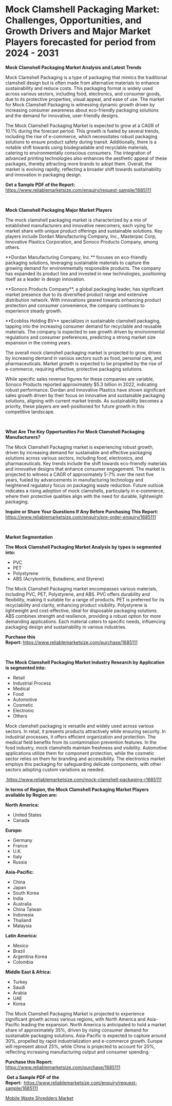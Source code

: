 <p><h1>Mock Clamshell Packaging Market: Challenges, Opportunities, and Growth Drivers and Major Market Players forecasted for period from 2024 - 2031</h1></p><p><strong>Mock Clamshell Packaging Market Analysis and Latest Trends</strong></p>
<p><p>Mock Clamshell Packaging is a type of packaging that mimics the traditional clamshell design but is often made from alternative materials to enhance sustainability and reduce costs. This packaging format is widely used across various sectors, including food, electronics, and consumer goods, due to its protective properties, visual appeal, and ease of use. The market for Mock Clamshell Packaging is witnessing dynamic growth driven by increasing consumer awareness about eco-friendly packaging solutions and the demand for innovative, user-friendly designs.</p><p>The Mock Clamshell Packaging Market is expected to grow at a CAGR of 10.1% during the forecast period. This growth is fueled by several trends, including the rise of e-commerce, which necessitates robust packaging solutions to ensure product safety during transit. Additionally, there is a notable shift towards using biodegradable and recyclable materials, catering to environmentally conscious consumers. The integration of advanced printing technologies also enhances the aesthetic appeal of these packages, thereby attracting more brands to adopt them. Overall, the market is evolving rapidly, reflecting a broader shift towards sustainability and innovation in packaging design.</p></p>
<p><strong>Get a Sample PDF of the Report:&nbsp;</strong> <a href="https://www.reliablemarketsize.com/enquiry/request-sample/1685111?utm_campaign=1952&utm_medium=2&utm_source=Github&utm_content=ia&utm_term=30122024&utm_id=mock-clamshell-packaging">https://www.reliablemarketsize.com/enquiry/request-sample/1685111</a></p>
<p>&nbsp;</p>
<p><strong>Mock Clamshell Packaging Major Market Players</strong></p>
<p><p>The mock clamshell packaging market is characterized by a mix of established manufacturers and innovative newcomers, each vying for market share with unique product offerings and sustainable solutions. Key players include Dordan Manufacturing Company, Inc., Masterpac Corp, Innovative Plastics Corporation, and Sonoco Products Company, among others.</p><p>**Dordan Manufacturing Company, Inc.** focuses on eco-friendly packaging solutions, leveraging sustainable materials to capture the growing demand for environmentally responsible products. The company has expanded its product line and invested in new technologies, positioning itself as a leader in design innovation. </p><p>**Sonoco Products Company**, a global packaging leader, has significant market presence due to its diversified product range and extensive distribution network. With innovations geared towards enhancing product protection and consumer convenience, the company continues to experience steady growth. </p><p>**Ecobliss Holding BV** specializes in sustainable clamshell packaging, tapping into the increasing consumer demand for recyclable and reusable materials. The company is expected to see growth driven by environmental regulations and consumer preferences, predicting a strong market size expansion in the coming years.</p><p>The overall mock clamshell packaging market is projected to grow, driven by increasing demand in various sectors such as food, personal care, and pharmaceuticals. Market growth is expected to be propelled by the rise of e-commerce, requiring effective, protective packaging solutions.</p><p>While specific sales revenue figures for these companies are variable, Sonoco Products reported approximately $5.3 billion in 2022, indicating robust performance. Dordan and Innovative Plastics have shown significant sales growth driven by their focus on innovative and sustainable packaging solutions, aligning with current market trends. As sustainability becomes a priority, these players are well-positioned for future growth in this competitive landscape.</p></p>
<p>&nbsp;</p>
<p><strong>What Are The Key Opportunities For Mock Clamshell Packaging Manufacturers?</strong></p>
<p><p>The Mock Clamshell Packaging market is experiencing robust growth, driven by increasing demand for sustainable and effective packaging solutions across various sectors, including food, electronics, and pharmaceuticals. Key trends include the shift towards eco-friendly materials and innovative designs that enhance consumer engagement. The market is projected to witness a CAGR of approximately 5-7% over the next five years, fueled by advancements in manufacturing technology and heightened regulatory focus on packaging waste reduction. Future outlook indicates a rising adoption of mock clamshells, particularly in e-commerce, where their protective qualities align with the need for durable, lightweight packaging.</p></p>
<p><strong>Inquire or Share Your Questions If Any Before Purchasing This Report:</strong> <a href="https://www.reliablemarketsize.com/enquiry/pre-order-enquiry/1685111?utm_campaign=1952&utm_medium=2&utm_source=Github&utm_content=ia&utm_term=30122024&utm_id=mock-clamshell-packaging">https://www.reliablemarketsize.com/enquiry/pre-order-enquiry/1685111</a></p>
<p>&nbsp;</p>
<p><strong>Market Segmentation</strong></p>
<p><strong>The Mock Clamshell Packaging Market Analysis by types is segmented into:</strong></p>
<p><ul><li>PVC</li><li>PET</li><li>Polystyrene</li><li>ABS (Acrylonitrile, Butadiene, and Styrene)</li></ul></p>
<p><p>The Mock Clamshell Packaging market encompasses various materials, including PVC, PET, Polystyrene, and ABS. PVC offers durability and flexibility, making it suitable for a range of products. PET is preferred for its recyclability and clarity, enhancing product visibility. Polystyrene is lightweight and cost-effective, ideal for disposable packaging solutions. ABS combines strength and resilience, providing a robust option for more demanding applications. Each material caters to specific needs, influencing packaging design and sustainability in various industries.</p></p>
<p><strong>Purchase this Report:&nbsp;</strong><a href="https://www.reliablemarketsize.com/purchase/1685111?utm_campaign=1952&utm_medium=2&utm_source=Github&utm_content=ia&utm_term=30122024&utm_id=mock-clamshell-packaging">https://www.reliablemarketsize.com/purchase/1685111</a></p>
<p>&nbsp;</p>
<p><strong>The Mock Clamshell Packaging Market Industry Research by Application is segmented into:</strong></p>
<p><ul><li>Retail</li><li>Industrial Process</li><li>Medical</li><li>Food</li><li>Automotive</li><li>Cosmetic</li><li>Electronic</li><li>Others</li></ul></p>
<p><p>Mock clamshell packaging is versatile and widely used across various sectors. In retail, it presents products attractively while ensuring security. In industrial processes, it offers efficient organization and protection. The medical field benefits from its contamination prevention features. In the food industry, mock clamshells maintain freshness and visibility. Automotive applications utilize them for component protection, while the cosmetic sector relies on them for branding and accessibility. The electronics market employs this packaging for safeguarding delicate components, with other sectors adopting custom variations as needed.</p></p>
<p><a href="https://www.reliablemarketsize.com/mock-clamshell-packaging-r1685111?utm_campaign=1952&utm_medium=2&utm_source=Github&utm_content=ia&utm_term=30122024&utm_id=mock-clamshell-packaging">&nbsp;https://www.reliablemarketsize.com/mock-clamshell-packaging-r1685111</a></p>
<p><strong>In terms of Region, the Mock Clamshell Packaging Market Players available by Region are:</strong></p>
<p>
    <p> <strong> North America: </strong>
        <ul>
            <li>United States</li>
            <li>Canada</li>
        </ul>
        </p> 
    <p> <strong> Europe: </strong>
        <ul>
            <li>Germany</li>
            <li>France</li>
            <li>U.K.</li>
            <li>Italy</li>
            <li>Russia</li>
        </ul>
        </p> 
    <p> <strong> Asia-Pacific: </strong>
        <ul>
            <li>China</li>
            <li>Japan</li>
            <li>South Korea</li>
            <li>India</li>
            <li>Australia</li>
            <li>China Taiwan</li>
            <li>Indonesia</li>
            <li>Thailand</li>
            <li>Malaysia</li>
        </ul>
        </p> 
    <p> <strong> Latin America: </strong>
        <ul>
            <li>Mexico</li>
            <li>Brazil</li>
            <li>Argentina Korea</li>
            <li>Colombia</li>
        </ul>
        </p> 
    <p> <strong> Middle East & Africa: </strong>
        <ul>
            <li>Turkey</li>
            <li>Saudi</li>
            <li>Arabia</li>
            <li>UAE</li>
            <li>Korea</li>
        </ul>
    </p>
    </p>
<p><p>The Mock Clamshell Packaging Market is projected to experience significant growth across various regions, with North America and Asia-Pacific leading the expansion. North America is anticipated to hold a market share of approximately 35%, driven by rising consumer demand for sustainable packaging solutions. Asia-Pacific is expected to capture around 30%, propelled by rapid industrialization and e-commerce growth. Europe will represent about 25%, while China is projected to account for 20%, reflecting increasing manufacturing output and consumer spending.</p></p>
<p><strong>Purchase this Report: </strong><a href="https://www.reliablemarketsize.com/purchase/1685111?utm_campaign=1952&utm_medium=2&utm_source=Github&utm_content=ia&utm_term=30122024&utm_id=mock-clamshell-packaging">https://www.reliablemarketsize.com/purchase/1685111</a></p>
<p>&nbsp;<strong>Get a Sample PDF of the Report:&nbsp;&nbsp;</strong><a href="https://www.reliablemarketsize.com/enquiry/request-sample/1685111?utm_campaign=1952&utm_medium=2&utm_source=Github&utm_content=ia&utm_term=30122024&utm_id=mock-clamshell-packaging">https://www.reliablemarketsize.com/enquiry/request-sample/1685111</a></p>
<p><strong></strong></p>
<p><p><a href="https://github.com/dringals/Market-Research-Report-List-6/blob/main/mobile-waste-shredders-market.md?utm_campaign=1952&utm_medium=2&utm_source=Github&utm_content=ia&utm_term=30122024&utm_id=mock-clamshell-packaging">Mobile Waste Shredders Market</a></p></p>